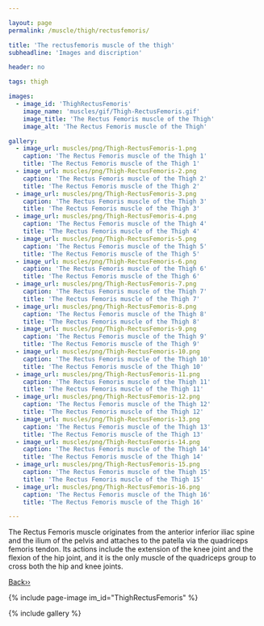 ```yaml
---

layout: page
permalink: /muscle/thigh/rectusfemoris/

title: 'The rectusfemoris muscle of the thigh'
subheadline: 'Images and discription'

header: no

tags: thigh

images:
  - image_id: 'ThighRectusFemoris'
    image_name: 'muscles/gif/Thigh-RectusFemoris.gif'
    image_title: 'The Rectus Femoris muscle of the Thigh'
    image_alt: 'The Rectus Femoris muscle of the Thigh' 

gallery:
  - image_url: muscles/png/Thigh-RectusFemoris-1.png
    caption: 'The Rectus Femoris muscle of the Thigh 1'
    title: 'The Rectus Femoris muscle of the Thigh 1'
  - image_url: muscles/png/Thigh-RectusFemoris-2.png
    caption: 'The Rectus Femoris muscle of the Thigh 2'
    title: 'The Rectus Femoris muscle of the Thigh 2'
  - image_url: muscles/png/Thigh-RectusFemoris-3.png
    caption: 'The Rectus Femoris muscle of the Thigh 3'
    title: 'The Rectus Femoris muscle of the Thigh 3'
  - image_url: muscles/png/Thigh-RectusFemoris-4.png
    caption: 'The Rectus Femoris muscle of the Thigh 4'
    title: 'The Rectus Femoris muscle of the Thigh 4'
  - image_url: muscles/png/Thigh-RectusFemoris-5.png
    caption: 'The Rectus Femoris muscle of the Thigh 5'
    title: 'The Rectus Femoris muscle of the Thigh 5'
  - image_url: muscles/png/Thigh-RectusFemoris-6.png
    caption: 'The Rectus Femoris muscle of the Thigh 6'
    title: 'The Rectus Femoris muscle of the Thigh 6'
  - image_url: muscles/png/Thigh-RectusFemoris-7.png
    caption: 'The Rectus Femoris muscle of the Thigh 7'
    title: 'The Rectus Femoris muscle of the Thigh 7'
  - image_url: muscles/png/Thigh-RectusFemoris-8.png
    caption: 'The Rectus Femoris muscle of the Thigh 8'
    title: 'The Rectus Femoris muscle of the Thigh 8'
  - image_url: muscles/png/Thigh-RectusFemoris-9.png
    caption: 'The Rectus Femoris muscle of the Thigh 9'
    title: 'The Rectus Femoris muscle of the Thigh 9'
  - image_url: muscles/png/Thigh-RectusFemoris-10.png
    caption: 'The Rectus Femoris muscle of the Thigh 10'
    title: 'The Rectus Femoris muscle of the Thigh 10'
  - image_url: muscles/png/Thigh-RectusFemoris-11.png
    caption: 'The Rectus Femoris muscle of the Thigh 11'
    title: 'The Rectus Femoris muscle of the Thigh 11'
  - image_url: muscles/png/Thigh-RectusFemoris-12.png
    caption: 'The Rectus Femoris muscle of the Thigh 12'
    title: 'The Rectus Femoris muscle of the Thigh 12'
  - image_url: muscles/png/Thigh-RectusFemoris-13.png
    caption: 'The Rectus Femoris muscle of the Thigh 13'
    title: 'The Rectus Femoris muscle of the Thigh 13'
  - image_url: muscles/png/Thigh-RectusFemoris-14.png
    caption: 'The Rectus Femoris muscle of the Thigh 14'
    title: 'The Rectus Femoris muscle of the Thigh 14'
  - image_url: muscles/png/Thigh-RectusFemoris-15.png
    caption: 'The Rectus Femoris muscle of the Thigh 15'
    title: 'The Rectus Femoris muscle of the Thigh 15'
  - image_url: muscles/png/Thigh-RectusFemoris-16.png
    caption: 'The Rectus Femoris muscle of the Thigh 16'
    title: 'The Rectus Femoris muscle of the Thigh 16'

---
```


The Rectus Femoris muscle originates from the anterior inferior iliac spine and the ilium of the pelvis and attaches to the patella via the quadriceps femoris tendon. Its actions include the extension of the knee joint and the flexion of the hip joint, and it is the only muscle of the quadriceps group to cross both the hip and knee joints.

[Back››](/muscle/thigh/anterior/)

{% include page-image im_id="ThighRectusFemoris" %}

{% include gallery %}
